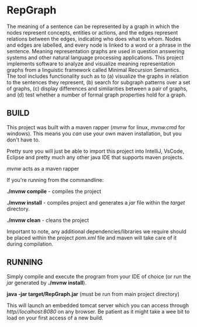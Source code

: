 # RepGraph

The meaning of a sentence can be represented by a graph in which the nodes represent concepts, entities or actions, and the edges represent relations between the edges, indicating who does what to whom. Nodes and edges are labelled, and every node is linked to a word or a phrase in the sentence. Meaning representation graphs are used in question answering systems and other natural language processing applications. This project implements software to analyze and visualize meaning representation graphs from a linguistic framework called Minimal Recursion Semantics. The tool includes functionality such as to (a) visualize the graphs in relation to the sentences they represent, (b) search for subgraph patterns over a set of graphs, (c) display differences and similarities between a pair of graphs, and (d) test whether a number of formal graph properties hold for a graph. 

## BUILD

This project was built with a maven rapper (*mvnw* for linux, *mvnw.cmd* for windows). This means you _can_ use your own maven installation, but you don't have to.

Pretty sure you will just be able to import this project into IntelliJ, VsCode, Eclipse and pretty much any other java IDE that supports maven projects.

*mvnw* acts as a maven rapper

If you're running from the commandline:

**./mvnw compile**     -  compiles the project

**./mvnw install**     -  compiles project and generates a *jar* file within the *target* directory.

**./mvnw clean**       -  cleans the project

Important to note, any additional dependencies/libraries we require should be placed within the project
*pom.xml* file and maven will take care of it during compilation.

## RUNNING

Simply compile and execute the program from your IDE of choice (or run the *jar* generated by **./mvnw install**).

**java -jar target/RepGraph.jar**   (must be run from main project directory)

This will launch an embedded tomcat server which you can access through *http//localhost:8080* on any
browser. Be patient as it might take a wee bit to load on your first access of a new build.
